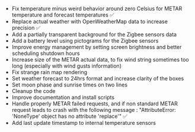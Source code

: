 - Fix temperature minus weird behavior around zero Celsius for METAR temperature and forecast temperatures ✅
- Replace actual weather with OpenWeatherMap data to increase precision ✅
- Add a partially transparent background for the Zigbee sensors data
- Add a battery level using pictograms for the Zigbee sensors
- Improve energy management by setting screen brightness and better scheduling shutdown hours
- Increase size of the METAR actual data, to fix wind string sometimes too long (especially with wind gusts information)
- Fix strange rain map rendering
- Set weather forecast to 24hrs format and increase clarity of the boxes
- Set moon phase and sunrise times on two lines
- Cleanup the code
- Improve documentation and install scripts
- Handle properly METAR failed requests, and if non standard METAR request leads to crash with the following message : "AttributeError: 'NoneType' object has no attribute 'replace'" ✅
- Add last update timestamp to internal temperature sensors